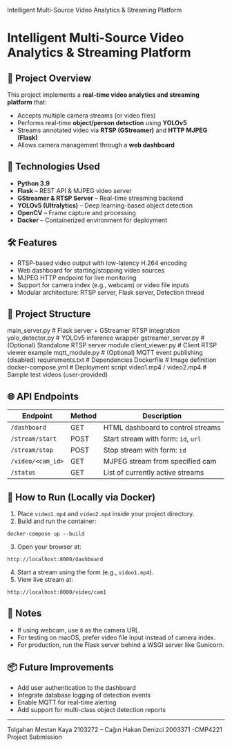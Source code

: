 Intelligent Multi-Source Video Analytics & Streaming Platform
# Intelligent Multi-Source Video Analytics & Streaming Platform

## 📌 Project Overview
This project implements a **real-time video analytics and streaming platform** that:
- Accepts multiple camera streams (or video files)
- Performs real-time **object/person detection** using **YOLOv5**
- Streams annotated video via **RTSP (GStreamer)** and **HTTP MJPEG (Flask)**
- Allows camera management through a **web dashboard**

## 🧠 Technologies Used
- **Python 3.9**
- **Flask** – REST API & MJPEG video server
- **GStreamer & RTSP Server** – Real-time streaming backend
- **YOLOv5 (Ultralytics)** – Deep learning-based object detection
- **OpenCV** – Frame capture and processing
- **Docker** – Containerized environment for deployment

## 🛠️ Features
- RTSP-based video output with low-latency H.264 encoding
- Web dashboard for starting/stopping video sources
- MJPEG HTTP endpoint for live monitoring
- Support for camera index (e.g., webcam) or video file inputs
- Modular architecture: RTSP server, Flask server, Detection thread

## 📂 Project Structure
main_server.py           # Flask server + GStreamer RTSP integration
yolo_detector.py         # YOLOv5 inference wrapper
gstreamer_server.py      # (Optional) Standalone RTSP server module
client_viewer.py         # Client RTSP viewer example
mqtt_module.py           # (Optional) MQTT event publishing (disabled)
requirements.txt         # Dependencies
Dockerfile               # Image definition
docker-compose.yml       # Deployment script
video1.mp4 / video2.mp4  # Sample test videos (user-provided)

## 🌐 API Endpoints
| Endpoint             | Method | Description                        |
|----------------------|--------|------------------------------------|
| `/dashboard`         | GET    | HTML dashboard to control streams  |
| `/stream/start`      | POST   | Start stream with form: `id`, `url`|
| `/stream/stop`       | POST   | Stop stream with form: `id`        |
| `/video/<cam_id>`    | GET    | MJPEG stream from specified cam    |
| `/status`            | GET    | List of currently active streams   |

## 🧪 How to Run (Locally via Docker)
1. Place `video1.mp4` and `video2.mp4` inside your project directory.
2. Build and run the container:
```
docker-compose up --build
```
3. Open your browser at:
```
http://localhost:8000/dashboard
```
4. Start a stream using the form (e.g., `video1.mp4`).
5. View live stream at:
```
http://localhost:8000/video/cam1
```

## 🎯 Notes
- If using webcam, use `0` as the camera URL.
- For testing on macOS, prefer video file input instead of camera index.
- For production, run the Flask server behind a WSGI server like Gunicorn.

## 📦 Future Improvements
- Add user authentication to the dashboard
- Integrate database logging of detection events
- Enable MQTT for real-time alerting
- Add support for multi-class object detection reports

---
 Tolgahan Mestan Kaya 2103272 – Cağın Hakan Denizci 2003371 -CMP4221 Project Submission

